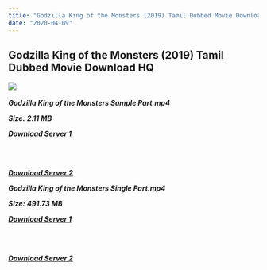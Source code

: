 ```yaml
---
title: "Godzilla King of the Monsters (2019) Tamil Dubbed Movie Download HQ"
date: "2020-04-09"
---
```


## Godzilla King of the Monsters (2019) Tamil Dubbed Movie Download HQ

![](https://images.moviebuff.com/b055790c-7784-4945-b377-67e3e7c70e2c?w=1000) 

_**Godzilla King of the Monsters Sample Part.mp4**_

_**Size:**_ **_2.11 MB_**  

_**[Download Server 1](http://b7.wetransfer.vip/files/Tamil{fd620c6e78cfff08ebfb4d2d3131a235617ba7e0206610644c5f25f325d4dc51}20Dubbed{fd620c6e78cfff08ebfb4d2d3131a235617ba7e0206610644c5f25f325d4dc51}20Movies/Tamil{fd620c6e78cfff08ebfb4d2d3131a235617ba7e0206610644c5f25f325d4dc51}202019{fd620c6e78cfff08ebfb4d2d3131a235617ba7e0206610644c5f25f325d4dc51}20Dubbed{fd620c6e78cfff08ebfb4d2d3131a235617ba7e0206610644c5f25f325d4dc51}20Movies/Godzilla{fd620c6e78cfff08ebfb4d2d3131a235617ba7e0206610644c5f25f325d4dc51}20King{fd620c6e78cfff08ebfb4d2d3131a235617ba7e0206610644c5f25f325d4dc51}20of{fd620c6e78cfff08ebfb4d2d3131a235617ba7e0206610644c5f25f325d4dc51}20the{fd620c6e78cfff08ebfb4d2d3131a235617ba7e0206610644c5f25f325d4dc51}20Monsters{fd620c6e78cfff08ebfb4d2d3131a235617ba7e0206610644c5f25f325d4dc51}20(2019)/Godzilla{fd620c6e78cfff08ebfb4d2d3131a235617ba7e0206610644c5f25f325d4dc51}20King{fd620c6e78cfff08ebfb4d2d3131a235617ba7e0206610644c5f25f325d4dc51}20of{fd620c6e78cfff08ebfb4d2d3131a235617ba7e0206610644c5f25f325d4dc51}20the{fd620c6e78cfff08ebfb4d2d3131a235617ba7e0206610644c5f25f325d4dc51}20Monsters{fd620c6e78cfff08ebfb4d2d3131a235617ba7e0206610644c5f25f325d4dc51}20(2019){fd620c6e78cfff08ebfb4d2d3131a235617ba7e0206610644c5f25f325d4dc51}20BDRip/Godzilla{fd620c6e78cfff08ebfb4d2d3131a235617ba7e0206610644c5f25f325d4dc51}20King{fd620c6e78cfff08ebfb4d2d3131a235617ba7e0206610644c5f25f325d4dc51}20of{fd620c6e78cfff08ebfb4d2d3131a235617ba7e0206610644c5f25f325d4dc51}20the{fd620c6e78cfff08ebfb4d2d3131a235617ba7e0206610644c5f25f325d4dc51}20Monsters{fd620c6e78cfff08ebfb4d2d3131a235617ba7e0206610644c5f25f325d4dc51}20(2019){fd620c6e78cfff08ebfb4d2d3131a235617ba7e0206610644c5f25f325d4dc51}20Sample{fd620c6e78cfff08ebfb4d2d3131a235617ba7e0206610644c5f25f325d4dc51}20(640x360).mp4)**_  
_**[  
](http://b7.wetransfer.vip/files/Tamil{fd620c6e78cfff08ebfb4d2d3131a235617ba7e0206610644c5f25f325d4dc51}20Dubbed{fd620c6e78cfff08ebfb4d2d3131a235617ba7e0206610644c5f25f325d4dc51}20Movies/Tamil{fd620c6e78cfff08ebfb4d2d3131a235617ba7e0206610644c5f25f325d4dc51}202019{fd620c6e78cfff08ebfb4d2d3131a235617ba7e0206610644c5f25f325d4dc51}20Dubbed{fd620c6e78cfff08ebfb4d2d3131a235617ba7e0206610644c5f25f325d4dc51}20Movies/Godzilla{fd620c6e78cfff08ebfb4d2d3131a235617ba7e0206610644c5f25f325d4dc51}20King{fd620c6e78cfff08ebfb4d2d3131a235617ba7e0206610644c5f25f325d4dc51}20of{fd620c6e78cfff08ebfb4d2d3131a235617ba7e0206610644c5f25f325d4dc51}20the{fd620c6e78cfff08ebfb4d2d3131a235617ba7e0206610644c5f25f325d4dc51}20Monsters{fd620c6e78cfff08ebfb4d2d3131a235617ba7e0206610644c5f25f325d4dc51}20(2019)/Godzilla{fd620c6e78cfff08ebfb4d2d3131a235617ba7e0206610644c5f25f325d4dc51}20King{fd620c6e78cfff08ebfb4d2d3131a235617ba7e0206610644c5f25f325d4dc51}20of{fd620c6e78cfff08ebfb4d2d3131a235617ba7e0206610644c5f25f325d4dc51}20the{fd620c6e78cfff08ebfb4d2d3131a235617ba7e0206610644c5f25f325d4dc51}20Monsters{fd620c6e78cfff08ebfb4d2d3131a235617ba7e0206610644c5f25f325d4dc51}20(2019){fd620c6e78cfff08ebfb4d2d3131a235617ba7e0206610644c5f25f325d4dc51}20BDRip/Godzilla{fd620c6e78cfff08ebfb4d2d3131a235617ba7e0206610644c5f25f325d4dc51}20King{fd620c6e78cfff08ebfb4d2d3131a235617ba7e0206610644c5f25f325d4dc51}20of{fd620c6e78cfff08ebfb4d2d3131a235617ba7e0206610644c5f25f325d4dc51}20the{fd620c6e78cfff08ebfb4d2d3131a235617ba7e0206610644c5f25f325d4dc51}20Monsters{fd620c6e78cfff08ebfb4d2d3131a235617ba7e0206610644c5f25f325d4dc51}20(2019){fd620c6e78cfff08ebfb4d2d3131a235617ba7e0206610644c5f25f325d4dc51}20Sample{fd620c6e78cfff08ebfb4d2d3131a235617ba7e0206610644c5f25f325d4dc51}20(640x360).mp4)**_

[  
](http://b7.wetransfer.vip/files/Tamil{fd620c6e78cfff08ebfb4d2d3131a235617ba7e0206610644c5f25f325d4dc51}20Dubbed{fd620c6e78cfff08ebfb4d2d3131a235617ba7e0206610644c5f25f325d4dc51}20Movies/Tamil{fd620c6e78cfff08ebfb4d2d3131a235617ba7e0206610644c5f25f325d4dc51}202019{fd620c6e78cfff08ebfb4d2d3131a235617ba7e0206610644c5f25f325d4dc51}20Dubbed{fd620c6e78cfff08ebfb4d2d3131a235617ba7e0206610644c5f25f325d4dc51}20Movies/Godzilla{fd620c6e78cfff08ebfb4d2d3131a235617ba7e0206610644c5f25f325d4dc51}20King{fd620c6e78cfff08ebfb4d2d3131a235617ba7e0206610644c5f25f325d4dc51}20of{fd620c6e78cfff08ebfb4d2d3131a235617ba7e0206610644c5f25f325d4dc51}20the{fd620c6e78cfff08ebfb4d2d3131a235617ba7e0206610644c5f25f325d4dc51}20Monsters{fd620c6e78cfff08ebfb4d2d3131a235617ba7e0206610644c5f25f325d4dc51}20(2019)/Godzilla{fd620c6e78cfff08ebfb4d2d3131a235617ba7e0206610644c5f25f325d4dc51}20King{fd620c6e78cfff08ebfb4d2d3131a235617ba7e0206610644c5f25f325d4dc51}20of{fd620c6e78cfff08ebfb4d2d3131a235617ba7e0206610644c5f25f325d4dc51}20the{fd620c6e78cfff08ebfb4d2d3131a235617ba7e0206610644c5f25f325d4dc51}20Monsters{fd620c6e78cfff08ebfb4d2d3131a235617ba7e0206610644c5f25f325d4dc51}20(2019){fd620c6e78cfff08ebfb4d2d3131a235617ba7e0206610644c5f25f325d4dc51}20BDRip/Godzilla{fd620c6e78cfff08ebfb4d2d3131a235617ba7e0206610644c5f25f325d4dc51}20King{fd620c6e78cfff08ebfb4d2d3131a235617ba7e0206610644c5f25f325d4dc51}20of{fd620c6e78cfff08ebfb4d2d3131a235617ba7e0206610644c5f25f325d4dc51}20the{fd620c6e78cfff08ebfb4d2d3131a235617ba7e0206610644c5f25f325d4dc51}20Monsters{fd620c6e78cfff08ebfb4d2d3131a235617ba7e0206610644c5f25f325d4dc51}20(2019){fd620c6e78cfff08ebfb4d2d3131a235617ba7e0206610644c5f25f325d4dc51}20Sample{fd620c6e78cfff08ebfb4d2d3131a235617ba7e0206610644c5f25f325d4dc51}20(640x360).mp4)

_**[Download Server 2](http://b7.wetransfer.vip/files/Tamil{fd620c6e78cfff08ebfb4d2d3131a235617ba7e0206610644c5f25f325d4dc51}20Dubbed{fd620c6e78cfff08ebfb4d2d3131a235617ba7e0206610644c5f25f325d4dc51}20Movies/Tamil{fd620c6e78cfff08ebfb4d2d3131a235617ba7e0206610644c5f25f325d4dc51}202019{fd620c6e78cfff08ebfb4d2d3131a235617ba7e0206610644c5f25f325d4dc51}20Dubbed{fd620c6e78cfff08ebfb4d2d3131a235617ba7e0206610644c5f25f325d4dc51}20Movies/Godzilla{fd620c6e78cfff08ebfb4d2d3131a235617ba7e0206610644c5f25f325d4dc51}20King{fd620c6e78cfff08ebfb4d2d3131a235617ba7e0206610644c5f25f325d4dc51}20of{fd620c6e78cfff08ebfb4d2d3131a235617ba7e0206610644c5f25f325d4dc51}20the{fd620c6e78cfff08ebfb4d2d3131a235617ba7e0206610644c5f25f325d4dc51}20Monsters{fd620c6e78cfff08ebfb4d2d3131a235617ba7e0206610644c5f25f325d4dc51}20(2019)/Godzilla{fd620c6e78cfff08ebfb4d2d3131a235617ba7e0206610644c5f25f325d4dc51}20King{fd620c6e78cfff08ebfb4d2d3131a235617ba7e0206610644c5f25f325d4dc51}20of{fd620c6e78cfff08ebfb4d2d3131a235617ba7e0206610644c5f25f325d4dc51}20the{fd620c6e78cfff08ebfb4d2d3131a235617ba7e0206610644c5f25f325d4dc51}20Monsters{fd620c6e78cfff08ebfb4d2d3131a235617ba7e0206610644c5f25f325d4dc51}20(2019){fd620c6e78cfff08ebfb4d2d3131a235617ba7e0206610644c5f25f325d4dc51}20BDRip/Godzilla{fd620c6e78cfff08ebfb4d2d3131a235617ba7e0206610644c5f25f325d4dc51}20King{fd620c6e78cfff08ebfb4d2d3131a235617ba7e0206610644c5f25f325d4dc51}20of{fd620c6e78cfff08ebfb4d2d3131a235617ba7e0206610644c5f25f325d4dc51}20the{fd620c6e78cfff08ebfb4d2d3131a235617ba7e0206610644c5f25f325d4dc51}20Monsters{fd620c6e78cfff08ebfb4d2d3131a235617ba7e0206610644c5f25f325d4dc51}20(2019){fd620c6e78cfff08ebfb4d2d3131a235617ba7e0206610644c5f25f325d4dc51}20Sample{fd620c6e78cfff08ebfb4d2d3131a235617ba7e0206610644c5f25f325d4dc51}20(640x360).mp4)**_

_**Godzilla King of the Monsters Single Part.mp4**_

_**Size:**_ **_491.73 MB_**  

_**[Download Server 1](http://c4.wetransfer.vip//files/Godzilla{fd620c6e78cfff08ebfb4d2d3131a235617ba7e0206610644c5f25f325d4dc51}20King{fd620c6e78cfff08ebfb4d2d3131a235617ba7e0206610644c5f25f325d4dc51}20of{fd620c6e78cfff08ebfb4d2d3131a235617ba7e0206610644c5f25f325d4dc51}20the{fd620c6e78cfff08ebfb4d2d3131a235617ba7e0206610644c5f25f325d4dc51}20Monsters{fd620c6e78cfff08ebfb4d2d3131a235617ba7e0206610644c5f25f325d4dc51}20(2019).mp4)**_  
_**[  
](http://c4.wetransfer.vip//files/Godzilla{fd620c6e78cfff08ebfb4d2d3131a235617ba7e0206610644c5f25f325d4dc51}20King{fd620c6e78cfff08ebfb4d2d3131a235617ba7e0206610644c5f25f325d4dc51}20of{fd620c6e78cfff08ebfb4d2d3131a235617ba7e0206610644c5f25f325d4dc51}20the{fd620c6e78cfff08ebfb4d2d3131a235617ba7e0206610644c5f25f325d4dc51}20Monsters{fd620c6e78cfff08ebfb4d2d3131a235617ba7e0206610644c5f25f325d4dc51}20(2019).mp4)**_

[  
](http://c4.wetransfer.vip//files/Godzilla{fd620c6e78cfff08ebfb4d2d3131a235617ba7e0206610644c5f25f325d4dc51}20King{fd620c6e78cfff08ebfb4d2d3131a235617ba7e0206610644c5f25f325d4dc51}20of{fd620c6e78cfff08ebfb4d2d3131a235617ba7e0206610644c5f25f325d4dc51}20the{fd620c6e78cfff08ebfb4d2d3131a235617ba7e0206610644c5f25f325d4dc51}20Monsters{fd620c6e78cfff08ebfb4d2d3131a235617ba7e0206610644c5f25f325d4dc51}20(2019).mp4)

_**[Download Server 2](http://c4.wetransfer.vip//files/Godzilla{fd620c6e78cfff08ebfb4d2d3131a235617ba7e0206610644c5f25f325d4dc51}20King{fd620c6e78cfff08ebfb4d2d3131a235617ba7e0206610644c5f25f325d4dc51}20of{fd620c6e78cfff08ebfb4d2d3131a235617ba7e0206610644c5f25f325d4dc51}20the{fd620c6e78cfff08ebfb4d2d3131a235617ba7e0206610644c5f25f325d4dc51}20Monsters{fd620c6e78cfff08ebfb4d2d3131a235617ba7e0206610644c5f25f325d4dc51}20(2019).mp4)**_ [](http://c3.wetransfer.vip//files/Godzilla{fd620c6e78cfff08ebfb4d2d3131a235617ba7e0206610644c5f25f325d4dc51}20King{fd620c6e78cfff08ebfb4d2d3131a235617ba7e0206610644c5f25f325d4dc51}20of{fd620c6e78cfff08ebfb4d2d3131a235617ba7e0206610644c5f25f325d4dc51}20the{fd620c6e78cfff08ebfb4d2d3131a235617ba7e0206610644c5f25f325d4dc51}20Monsters{fd620c6e78cfff08ebfb4d2d3131a235617ba7e0206610644c5f25f325d4dc51}20Single{fd620c6e78cfff08ebfb4d2d3131a235617ba7e0206610644c5f25f325d4dc51}20Part{fd620c6e78cfff08ebfb4d2d3131a235617ba7e0206610644c5f25f325d4dc51}20(640x360).mp4)
